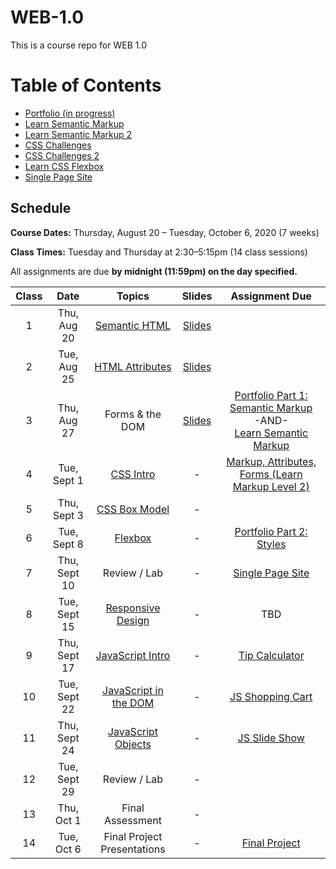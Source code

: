 # WEB-1.0
This is a course repo for WEB 1.0
# Table of Contents
* [Portfolio (in progress)](https://github.com/tristann3/WEB-1.0/tree/master/WEB%201.0%20Portfolio)
* [Learn Semantic Markup](https://github.com/tristann3/WEB-1.0/tree/master/learn-semantic-markup-master)
* [Learn Semantic Markup 2](https://github.com/tristann3/WEB-1.0/tree/master/learn-markup-level-2-master)
* [CSS Challenges](https://github.com/tristann3/WEB-1.0/tree/master/CSS-Challenges)
* [CSS Challenges 2](https://github.com/tristann3/WEB-1.0/tree/master/CSS-Challenges-2)
* [Learn CSS Flexbox](https://github.com/tristann3/WEB-1.0/tree/master/learn-css-flex-box-master)
* [Single Page Site](https://github.com/tristann3/WEB-1.0/tree/master/learn-markup-level-2-master)


## Schedule

**Course Dates:** Thursday, August 20 – Tuesday, October 6, 2020 (7 weeks)

**Class Times:** Tuesday and Thursday at 2:30–5:15pm (14 class sessions)

All assignments are due **by midnight (11:59pm) on the day specified.**

| Class |   Date    |                 Topics                  | Slides | Assignment Due |
|:-----:|:---------:|:---------------------------------------:|:------:|:--------------:|
|  1 |  Thu, Aug 20  | [Semantic HTML](Lessons/01-Semantic-HTML.md) | [Slides](https://docs.google.com/presentation/d/1N4lM8Iwa5VEeeCLw-5QyJgsUkyMakVOLWw8Nx-DGrGI/edit?usp=sharing) | |
|  2 |  Tue, Aug 25  | [HTML Attributes](Lessons/02-HTML-Attributes.md) | [Slides](https://docs.google.com/presentation/d/1Cb60k46G3NmK7qyoiGpHzo8FMGRcvrk97XgLfmQn78Y/edit?usp=sharing) |  |
|  3 |  Thu, Aug 27  | Forms & the DOM | [Slides](https://docs.google.com/presentation/d/1EW68FKT3KHE9dgr4Y1J9inthdw2aGLL8eEn1Phxbgdo/edit?usp=sharing) | [Portfolio Part 1: Semantic Markup](Assignments/01-Portfolio-Part-1-Structure.md)<br>-AND-<br>[Learn Semantic Markup](https://github.com/soggybag/learn-semantic-markup) |
|  4 |  Tue, Sept 1  | [CSS Intro](Lessons/03-CSS-Intro.md) | - | [Markup, Attributes, Forms (Learn Markup Level 2)](Assignments/02-Markup-Attributes-Forms.md) |
|  5 |  Thu, Sept 3  | [CSS Box Model](Lessons/04-CSS-Box-Model.md) | - |  |
|  6 |  Tue, Sept 8  | [Flexbox](Lessons/05-CSS-Grid.md) | - | [Portfolio Part 2: Styles](Assignments/03-Portfolio-Part-2-Styles.md) |
|  7 |  Thu, Sept 10 | Review / Lab | - | [Single Page Site](05-Single-Page-Site.md) |
|  8 |  Tue, Sept 15 | [Responsive Design](Lessons/07-Responsive-Design.md) | - | TBD |
|  9 |  Thu, Sept 17 | [JavaScript Intro](Lessons/08-JS-Intro.md) | - | [Tip Calculator](07-Tip-Calculator.md) |
| 10 |  Tue, Sept 22 | [JavaScript in the DOM](Lessons/09-JS-in-the-DOM.md) | - | [JS Shopping Cart](08-JS-Shopping-Cart.md) |
| 11 |  Thu, Sept 24 | [JavaScript Objects](Lessons/11-JS-Objects.md) | - | [JS Slide Show](09-JS-Slide-Show.md) |
| 12 |  Tue, Sept 29 | Review / Lab | - | |
| 13 |  Thu, Oct 1   | Final Assessment | - | |
| 14 |  Tue, Oct 6   | Final Project Presentations | - | [Final Project](10-Final-Project) |
